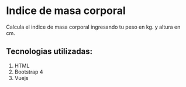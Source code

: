 # Indice de masa corporal  
  
Calcula el indice de masa corporal ingresando tu peso en kg. y altura en cm.  
  
## Tecnologias utilizadas:  
1. HTML
2. Bootstrap 4
3. Vuejs